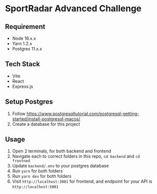 # SportRadar Advanced Challenge

## Requirement

- Node 16.x.x
- Yarn 1.2.x
- Postgres 11.x.x

## Tech Stack

- Vite
- React
- Express.js

## Setup Postgres

1. Follow https://www.postgresqltutorial.com/postgresql-getting-started/install-postgresql-macos/
1. Create a database for this project

## Usage

1. Open 2 terminals, for both backend and frontend
1. Navigate each to correct folders in this repo, `cd backend` and `cd frontned`
1. Update `backend/.env` to your postgres database
1. Run `yarn` for both folders
1. Run `yarn dev` for both folders
1. Visit `http://localhost:3001` for frontend, and endpoint for your API is `http://localhost:5001`
